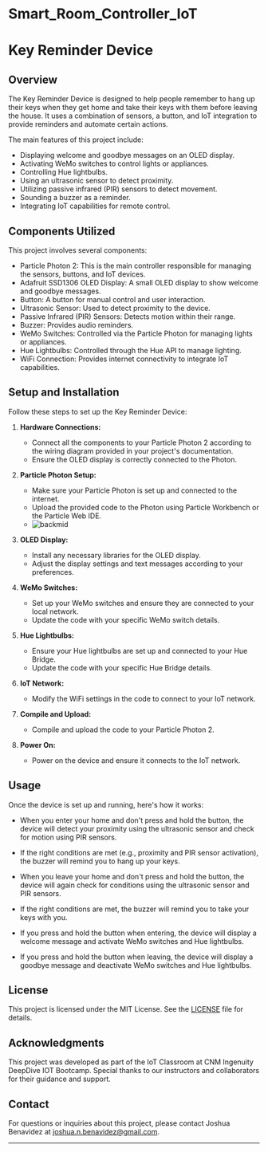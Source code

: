 # Smart_Room_Controller_IoT

# Key Reminder Device

## Overview

The Key Reminder Device is designed to help people remember to hang up their keys when they get home and take their keys with them before leaving the house. It uses a combination of sensors, a button, and IoT integration to provide reminders and automate certain actions.

The main features of this project include:
- Displaying welcome and goodbye messages on an OLED display.
- Activating WeMo switches to control lights or appliances.
- Controlling Hue lightbulbs.
- Using an ultrasonic sensor to detect proximity.
- Utilizing passive infrared (PIR) sensors to detect movement.
- Sounding a buzzer as a reminder.
- Integrating IoT capabilities for remote control.

## Components Utilized

This project involves several components:

- Particle Photon 2: This is the main controller responsible for managing the sensors, buttons, and IoT devices.
- Adafruit SSD1306 OLED Display: A small OLED display to show welcome and goodbye messages.
- Button: A button for manual control and user interaction.
- Ultrasonic Sensor: Used to detect proximity to the device.
- Passive Infrared (PIR) Sensors: Detects motion within their range.
- Buzzer: Provides audio reminders.
- WeMo Switches: Controlled via the Particle Photon for managing lights or appliances.
- Hue Lightbulbs: Controlled through the Hue API to manage lighting.
- WiFi Connection: Provides internet connectivity to integrate IoT capabilities.

## Setup and Installation

Follow these steps to set up the Key Reminder Device:

1. **Hardware Connections:**
    - Connect all the components to your Particle Photon 2 according to the wiring diagram provided in your project's documentation.
    - Ensure the OLED display is correctly connected to the Photon.

2. **Particle Photon Setup:**
    - Make sure your Particle Photon is set up and connected to the internet.
    - Upload the provided code to the Photon using Particle Workbench or the Particle Web IDE.
    - ![backmid](/photos/backmid.jpg)
3. **OLED Display:**
    - Install any necessary libraries for the OLED display.
    - Adjust the display settings and text messages according to your preferences.

4. **WeMo Switches:**
    - Set up your WeMo switches and ensure they are connected to your local network.
    - Update the code with your specific WeMo switch details.

5. **Hue Lightbulbs:**
    - Ensure your Hue lightbulbs are set up and connected to your Hue Bridge.
    - Update the code with your specific Hue Bridge details.

6. **IoT Network:**
    - Modify the WiFi settings in the code to connect to your IoT network.

7. **Compile and Upload:**
    - Compile and upload the code to your Particle Photon 2.

8. **Power On:**
    - Power on the device and ensure it connects to the IoT network.

## Usage

Once the device is set up and running, here's how it works:

- When you enter your home and don't press and hold the button, the device will detect your proximity using the ultrasonic sensor and check for motion using PIR sensors.
- If the right conditions are met (e.g., proximity and PIR sensor activation), the buzzer will remind you to hang up your keys.

- When you leave your home and don't press and hold the button, the device will again check for conditions using the ultrasonic sensor and PIR sensors.
- If the right conditions are met, the buzzer will remind you to take your keys with you.

- If you press and hold the button when entering, the device will display a welcome message and activate WeMo switches and Hue lightbulbs.
- If you press and hold the button when leaving, the device will display a goodbye message and deactivate WeMo switches and Hue lightbulbs.

## License

This project is licensed under the MIT License. See the [LICENSE](LICENSE) file for details.

## Acknowledgments

This project was developed as part of the IoT Classroom at CNM Ingenuity DeepDive IOT Bootcamp. Special thanks to our instructors and collaborators for their guidance and support.

## Contact

For questions or inquiries about this project, please contact Joshua Benavidez at joshua.n.benavidez@gmail.com.

---
